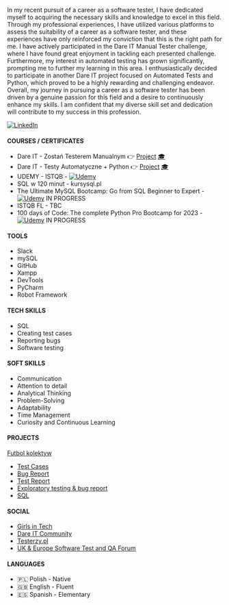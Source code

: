In my recent pursuit of a career as a software tester, I have dedicated myself to acquiring the necessary skills and knowledge to excel in this field. Through my professional experiences, I have utilized various platforms to assess the suitability of a career as a software tester, and these experiences have only reinforced my conviction that this is the right path for me.
I have actively participated in the Dare IT Manual Tester challenge, where I have found great enjoyment in tackling each presented challenge.
Furthermore, my interest in automated testing has grown significantly, prompting me to further my learning in this area. I enthusiastically decided to participate in another Dare IT project focused on Automated Tests and Python, which proved to be a highly rewarding and challenging endeavor.
Overall, my journey in pursuing a career as a software tester has been driven by a genuine passion for this field and a desire to continuously enhance my skills. I am confident that my diverse skill set and dedication will contribute to my success in this profession.

[![LinkedIn](https://img.shields.io/badge/linkedin-%230077B5.svg?style=for-the-badge&logo=linkedin&logoColor=white)](https://www.linkedin.com/in/agata-szafranek-b5a347b5/)

#### COURSES / CERTIFICATES

- Dare IT - Zostań Testerem Manualnym  👉 [Project](https://github.com/AgataSzafranek/challenge_portfolio_agata)   [ 🎓 ](https://drive.google.com/file/d/1cO1yo9qns2OPjlCR87LDT9gWubZwlUE0/view)
- Dare IT - Testy Automatyczne + Python  👉 [Project](https://github.com/AgataSzafranek/AT_challenge/blob/main/README.md)   [ 🎓 ](https://drive.google.com/file/d/1OHMbDAwfWdjzfNgrsarVtQUx69I6HOMN/view)
- UDEMY - ISTQB - [![Udemy](https://img.shields.io/badge/Udemy-A435F0?style=for-the-badge&logo=Udemy&logoColor=white)](https://www.udemy.com/certificate/UC-8a96932b-16fc-4cc9-98f3-807084c0d227/)
- SQL w 120 minut - kursysql.pl
- The Ultimate MySQL Bootcamp: Go from SQL Beginner to Expert - [![Udemy](https://img.shields.io/badge/Udemy-A435F0?style=for-the-badge&logo=Udemy&logoColor=white)](https://www.udemy.com/course/the-ultimate-mysql-bootcamp-go-from-sql-beginner-to-expert) IN PROGRESS
- ISTQB FL - TBC
- 100 days of Code: The complete Python Pro Bootcamp for 2023 - [![Udemy](https://img.shields.io/badge/Udemy-A435F0?style=for-the-badge&logo=Udemy&logoColor=white)](https://www.udemy.com/course/100-days-of-code/) IN PROGRESS
  
#### TOOLS

- Slack
- mySQL
- GitHub 
- Xampp 
- DevTools
- PyCharm
- Robot Framework

#### TECH SKILLS

- SQL
- Creating test cases
- Reporting bugs
- Software testing

#### SOFT SKILLS

- Communication
- Attention to detail
- Analytical Thinking
- Problem-Solving
- Adaptability
- Time Management
- Curiosity and Continuous Learning

#### PROJECTS

[Futbol kolektyw](https://scouts.futbolkolektyw.pl/en/login?redirected=true)
- [Test Cases](https://docs.google.com/spreadsheets/d/17HuADjw36U1ICTBMWDfxVv165mc_FXMnMt0lwNPjtcM/edit?usp=sharing)
- [Bug Report](https://docs.google.com/spreadsheets/d/1V-j4m7qnDQPoXOQUMJPWNt5E0gfwhbChv986K_DqNqI/edit?usp=sharing)
- [Test Report](https://docs.google.com/spreadsheets/d/1MX4lhIQYoEQBU28HplEeVPpBvlNkJuf0ayz3C1pYLn0/edit?usp=sharing)
- [Exploratory testing & bug report](https://docs.google.com/spreadsheets/d/17oFdvnihQzpErrf5bHvCi4vVh-WnUsM1zBG2FBJ7AnQ/edit?usp=sharing)
- [SQL](https://docs.google.com/document/d/1fZjv83DaSaimwN2q8xil6jxDwiWIeYHqz1GKgRgxpQQ/edit?usp=sharing)
  
#### SOCIAL

- [Girls in Tech](https://www.linkedin.com/company/girls-in-tech-poland/)
- [Dare IT Community](https://www.dareit.io)
- [Testerzy.pl](https://testerzy.pl/baza-wiedzy)
- [UK & Europe Software Test and QA Forum](https://www.linkedin.com/groups/1421517/)

#### LANGUAGES

- 🇵🇱 Polish - Native
- 🇬🇧 English - Fluent
- 🇪🇸 Spanish - Elementary


